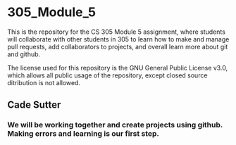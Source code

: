 # 305_Module_5
This is the repository for the CS 305 Module 5 assignment, where students will collaborate with other students in 305 to learn how to make and manage pull requests, add collaborators to projects, and overall learn more about git and github.

The license used for this repository is the GNU General Public License v3.0, which allows all public usage of the repository, except closed source ditribution is not allowed.

## Cade Sutter
### We will be working together and create projects using github.  Making errors and learning is our first step.
